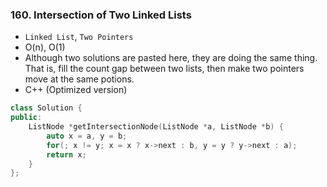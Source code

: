 ### 160. Intersection of Two Linked Lists
* `Linked List`, `Two Pointers`
* O(n), O(1)
* Although two solutions are pasted here, they are doing the same thing. That is, fill the count gap between two lists, then make two pointers move at the same potions.
* C++ (Optimized version)
```cpp
class Solution {
public:
    ListNode *getIntersectionNode(ListNode *a, ListNode *b) {
        auto x = a, y = b;
        for(; x != y; x = x ? x->next : b, y = y ? y->next : a);
        return x;
    }
};
```
